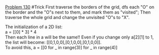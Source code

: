 [Problem 130](https://leetcode.com/problems/surrounded-regions/description/)
#Trick
First traverse the borders of the grid, dfs each "O" on the border and the "O"s next to them, and mark them as "visited";
Then traverse the whole grid and change the unvisited "O"s to "X".  

The initialization of a 2D list:  
a = [[0] * 3] * 4  
Then each line in a will be the same!! Even if you change only a[2][1] to 1, the list will become: [[0,1,0,0],[0,1,0,0],[0,1,0,0]].  
To avoid this, a = [[0 for _ in range(3)] for _ in range(4)]  
